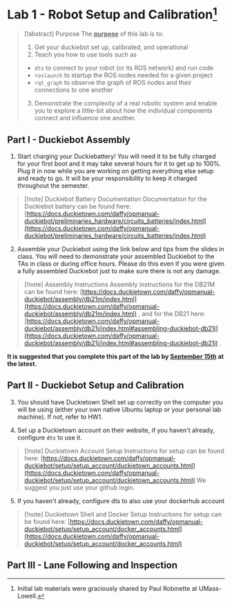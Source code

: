 # Lab 1 - Robot Setup and Calibration[^1]

> [!abstract] Purpose
> The <u>**purpose**</u> of this lab is to: 
> 1. Get your duckiebot set up, calibrated, and operational
> 2. Teach you how to use tools such as
> 	- ```dts``` to connect to your robot (or its ROS network) and run code
> 	- ```roslaunch``` to startup the ROS nodes needed for a given project
> 	- ```rqt_graph``` to observe the graph of ROS nodes and their connections to one another
> 3. Demonstrate the complexity of a real robotic system and enable you to explore a little-bit about how the individual components connect and influence one another. 


## Part I - Duckiebot Assembly

1. Start charging your Duckiebattery! You will need it to be fully charged for your first boot and it may take several hours for it to get up to 100%. Plug it in now while you are working on getting everything else setup and ready to go. It will be your responsibility to keep it charged throughout the semester.
 > [!note] Duckiebot Battery Documentation
 > Documentation for the Duckiebot battery can be found here: [https://docs.duckietown.com/daffy/opmanual-duckiebot/preliminaries_hardware/circuits_batteries/index.html](https://docs.duckietown.com/daffy/opmanual-duckiebot/preliminaries_hardware/circuits_batteries/index.html)
 

2. Assemble your Duckiebot using the link below and tips from the slides in class. You will need to demonstrate your assembled Duckiebot to the TAs in class or during office hours. Please do this even if you were given a fully assembled Duckiebot just to make sure there is not any damage.
> [!note] Assembly Instructions
> Assembly instructions for the DB21M can be found here: [https://docs.duckietown.com/daffy/opmanual-duckiebot/assembly/db21m/index.html](https://docs.duckietown.com/daffy/opmanual-duckiebot/assembly/db21m/index.html) ,
> and for the DB21 here: [https://docs.duckietown.com/daffy/opmanual-duckiebot/assembly/db21j/index.html#assembling-duckiebot-db21j](https://docs.duckietown.com/daffy/opmanual-duckiebot/assembly/db21j/index.html#assembling-duckiebot-db21j) .
> 
> 


**It is suggested that you complete this part of the lab by <u>September 15th</u> at the latest.**
## Part II - Duckiebot Setup and Calibration
3. You should have Duckietown Shell set up correctly on the computer you will be using (either your own native Ubuntu laptop or your personal lab machine). If not, refer to HW1. 

4. Set up a Duckietown account on their website, if you haven't already, configure ```dts``` to use it.
> [!note] Duckietown Account Setup
> Instructions for setup can be found here: [https://docs.duckietown.com/daffy/opmanual-duckiebot/setup/setup_account/duckietown_accounts.html](https://docs.duckietown.com/daffy/opmanual-duckiebot/setup/setup_account/duckietown_accounts.html)
> We suggest you just use your github login.

5. If you haven't already, configure dts to also use your dockerhub account
> [!note] Duckietown Shell and Docker Setup
> Instructions for setup can be found here: [https://docs.duckietown.com/daffy/opmanual-duckiebot/setup/setup_account/docker_accounts.html](https://docs.duckietown.com/daffy/opmanual-duckiebot/setup/setup_account/docker_accounts.html)
## Part III - Lane Following and Inspection


[^1]: Initial lab materials were graciously shared by Paul Robinette at UMass-Lowell.
